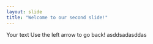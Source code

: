 ```yaml
---
layout: slide
title: "Welcome to our second slide!"
---
```

Your text
Use the left arrow to go back!
asddsadasddas
